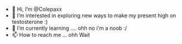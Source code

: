 - 👋 Hi, I’m @Colepaxx
- 👀 I’m interested in exploring new ways to make my present high on testosterone :)
- 🌱 I’m currently learning .... ohh no i'm a noob :/
- 📫 How to reach me ... ohh Wait 

<!---
Colepaxx/Colepaxx is a ✨ special ✨ repository because its `README.md` (this file) appears on your GitHub profile.
You can click the Preview link to take a look at your changes.
--->

